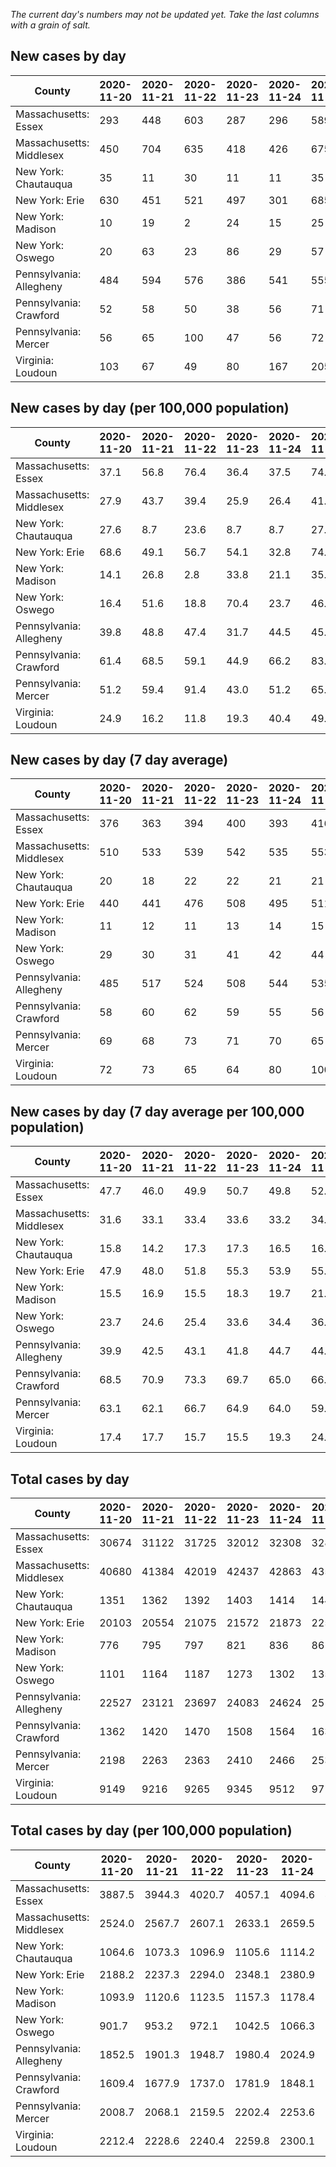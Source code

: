 _The current day's numbers may not be updated yet. Take the last columns with a grain of salt._
## New cases by day

| County | 2020-11-20 | 2020-11-21 | 2020-11-22 | 2020-11-23 | 2020-11-24 | 2020-11-25 | 2020-11-26 |
| --- | --- | --- | --- | --- | --- | --- | --- |
| Massachusetts: Essex | 293 | 448 | 603 | 287 | 296 | 589 |  |
| Massachusetts: Middlesex | 450 | 704 | 635 | 418 | 426 | 675 |  |
| New York: Chautauqua | 35 | 11 | 30 | 11 | 11 | 35 |  |
| New York: Erie | 630 | 451 | 521 | 497 | 301 | 685 |  |
| New York: Madison | 10 | 19 | 2 | 24 | 15 | 25 |  |
| New York: Oswego | 20 | 63 | 23 | 86 | 29 | 57 |  |
| Pennsylvania: Allegheny | 484 | 594 | 576 | 386 | 541 | 555 |  |
| Pennsylvania: Crawford | 52 | 58 | 50 | 38 | 56 | 71 |  |
| Pennsylvania: Mercer | 56 | 65 | 100 | 47 | 56 | 72 |  |
| Virginia: Loudoun | 103 | 67 | 49 | 80 | 167 | 205 |  |

## New cases by day (per 100,000 population)

| County | 2020-11-20 | 2020-11-21 | 2020-11-22 | 2020-11-23 | 2020-11-24 | 2020-11-25 | 2020-11-26 |
| --- | --- | --- | --- | --- | --- | --- | --- |
| Massachusetts: Essex | 37.1 | 56.8 | 76.4 | 36.4 | 37.5 | 74.6 |  |
| Massachusetts: Middlesex | 27.9 | 43.7 | 39.4 | 25.9 | 26.4 | 41.9 |  |
| New York: Chautauqua | 27.6 | 8.7 | 23.6 | 8.7 | 8.7 | 27.6 |  |
| New York: Erie | 68.6 | 49.1 | 56.7 | 54.1 | 32.8 | 74.6 |  |
| New York: Madison | 14.1 | 26.8 | 2.8 | 33.8 | 21.1 | 35.2 |  |
| New York: Oswego | 16.4 | 51.6 | 18.8 | 70.4 | 23.7 | 46.7 |  |
| Pennsylvania: Allegheny | 39.8 | 48.8 | 47.4 | 31.7 | 44.5 | 45.6 |  |
| Pennsylvania: Crawford | 61.4 | 68.5 | 59.1 | 44.9 | 66.2 | 83.9 |  |
| Pennsylvania: Mercer | 51.2 | 59.4 | 91.4 | 43.0 | 51.2 | 65.8 |  |
| Virginia: Loudoun | 24.9 | 16.2 | 11.8 | 19.3 | 40.4 | 49.6 |  |

## New cases by day (7 day average)

| County | 2020-11-20 | 2020-11-21 | 2020-11-22 | 2020-11-23 | 2020-11-24 | 2020-11-25 | 2020-11-26 |
| --- | --- | --- | --- | --- | --- | --- | --- |
| Massachusetts: Essex | 376 | 363 | 394 | 400 | 393 | 416 |  |
| Massachusetts: Middlesex | 510 | 533 | 539 | 542 | 535 | 553 |  |
| New York: Chautauqua | 20 | 18 | 22 | 22 | 21 | 21 |  |
| New York: Erie | 440 | 441 | 476 | 508 | 495 | 511 |  |
| New York: Madison | 11 | 12 | 11 | 13 | 14 | 15 |  |
| New York: Oswego | 29 | 30 | 31 | 41 | 42 | 44 |  |
| Pennsylvania: Allegheny | 485 | 517 | 524 | 508 | 544 | 535 |  |
| Pennsylvania: Crawford | 58 | 60 | 62 | 59 | 55 | 56 |  |
| Pennsylvania: Mercer | 69 | 68 | 73 | 71 | 70 | 65 |  |
| Virginia: Loudoun | 72 | 73 | 65 | 64 | 80 | 100 |  |

## New cases by day (7 day average per 100,000 population)

| County | 2020-11-20 | 2020-11-21 | 2020-11-22 | 2020-11-23 | 2020-11-24 | 2020-11-25 | 2020-11-26 |
| --- | --- | --- | --- | --- | --- | --- | --- |
| Massachusetts: Essex | 47.7 | 46.0 | 49.9 | 50.7 | 49.8 | 52.7 |  |
| Massachusetts: Middlesex | 31.6 | 33.1 | 33.4 | 33.6 | 33.2 | 34.3 |  |
| New York: Chautauqua | 15.8 | 14.2 | 17.3 | 17.3 | 16.5 | 16.5 |  |
| New York: Erie | 47.9 | 48.0 | 51.8 | 55.3 | 53.9 | 55.6 |  |
| New York: Madison | 15.5 | 16.9 | 15.5 | 18.3 | 19.7 | 21.1 |  |
| New York: Oswego | 23.7 | 24.6 | 25.4 | 33.6 | 34.4 | 36.0 |  |
| Pennsylvania: Allegheny | 39.9 | 42.5 | 43.1 | 41.8 | 44.7 | 44.0 |  |
| Pennsylvania: Crawford | 68.5 | 70.9 | 73.3 | 69.7 | 65.0 | 66.2 |  |
| Pennsylvania: Mercer | 63.1 | 62.1 | 66.7 | 64.9 | 64.0 | 59.4 |  |
| Virginia: Loudoun | 17.4 | 17.7 | 15.7 | 15.5 | 19.3 | 24.2 |  |

## Total cases by day

| County | 2020-11-20 | 2020-11-21 | 2020-11-22 | 2020-11-23 | 2020-11-24 | 2020-11-25 | 2020-11-26 |
| --- | --- | --- | --- | --- | --- | --- | --- |
| Massachusetts: Essex | 30674 | 31122 | 31725 | 32012 | 32308 | 32897 |  |
| Massachusetts: Middlesex | 40680 | 41384 | 42019 | 42437 | 42863 | 43538 |  |
| New York: Chautauqua | 1351 | 1362 | 1392 | 1403 | 1414 | 1449 |  |
| New York: Erie | 20103 | 20554 | 21075 | 21572 | 21873 | 22558 |  |
| New York: Madison | 776 | 795 | 797 | 821 | 836 | 861 |  |
| New York: Oswego | 1101 | 1164 | 1187 | 1273 | 1302 | 1359 |  |
| Pennsylvania: Allegheny | 22527 | 23121 | 23697 | 24083 | 24624 | 25179 |  |
| Pennsylvania: Crawford | 1362 | 1420 | 1470 | 1508 | 1564 | 1635 |  |
| Pennsylvania: Mercer | 2198 | 2263 | 2363 | 2410 | 2466 | 2538 |  |
| Virginia: Loudoun | 9149 | 9216 | 9265 | 9345 | 9512 | 9717 |  |

## Total cases by day (per 100,000 population)

| County | 2020-11-20 | 2020-11-21 | 2020-11-22 | 2020-11-23 | 2020-11-24 | 2020-11-25 | 2020-11-26 |
| --- | --- | --- | --- | --- | --- | --- | --- |
| Massachusetts: Essex | 3887.5 | 3944.3 | 4020.7 | 4057.1 | 4094.6 | 4169.3 |  |
| Massachusetts: Middlesex | 2524.0 | 2567.7 | 2607.1 | 2633.1 | 2659.5 | 2701.4 |  |
| New York: Chautauqua | 1064.6 | 1073.3 | 1096.9 | 1105.6 | 1114.2 | 1141.8 |  |
| New York: Erie | 2188.2 | 2237.3 | 2294.0 | 2348.1 | 2380.9 | 2455.4 |  |
| New York: Madison | 1093.9 | 1120.6 | 1123.5 | 1157.3 | 1178.4 | 1213.7 |  |
| New York: Oswego | 901.7 | 953.2 | 972.1 | 1042.5 | 1066.3 | 1112.9 |  |
| Pennsylvania: Allegheny | 1852.5 | 1901.3 | 1948.7 | 1980.4 | 2024.9 | 2070.6 |  |
| Pennsylvania: Crawford | 1609.4 | 1677.9 | 1737.0 | 1781.9 | 1848.1 | 1932.0 |  |
| Pennsylvania: Mercer | 2008.7 | 2068.1 | 2159.5 | 2202.4 | 2253.6 | 2319.4 |  |
| Virginia: Loudoun | 2212.4 | 2228.6 | 2240.4 | 2259.8 | 2300.1 | 2349.7 |  |
